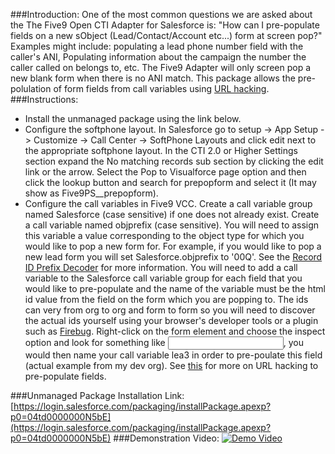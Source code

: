 ###Introduction:
One of the most common questions we are asked about the The Five9 Open CTI Adapter for Salesforce is: "How can I pre-populate fields on a new sObject (Lead/Contact/Account etc...) form at screen pop?" Examples might include: populating a lead phone number field with the caller's ANI, Populating information about the campaign the number the caller called on belongs to, etc. The Five9 Adapter will only screen pop a new blank form when there is no ANI match. This package allows the pre-polulation of form fields from call variables using [URL hacking](http://raydehler.com/cloud/clod/salesforce-url-hacking-to-prepopulate-fields-on-a-standard-page-layout.html).
###Instructions:
* Install the unmanaged package using the link below.
* Configure the softphone layout. In Salesforce go to setup -> App Setup -> Customize -> Call Center -> SoftPhone Layouts and click edit next to the appropriate softphone layout. In the CTI 2.0 or Higher Settings section expand the No matching records sub section by clicking the edit link or the arrow. Select the Pop to Visualforce page option and then click the lookup button and search for prepopform and select it (It may show as Five9PS__prepopform).
* Configure the call variables in Five9 VCC. Create a call variable group named Salesforce (case sensitive) if one does not already exist. Create a call variable named objprefix (case sensitive). You will need to assign this variable a value corresponding to the object type for which you would like to pop a new form for. For example, if you would like to pop a new lead form you will set Salesforce.objprefix to '00Q'. See the [Record ID Prefix Decoder](https://help.salesforce.com/apex/HTViewSolution?urlname=Standard-Field-Record-ID-Prefix-Decoder&language=en_US) for more information. You will need to add a call variable to the Salesforce call variable group for each field that you would like to pre-populate and the name of the variable must be the html id value from the field on the form which you are popping to. The ids can very from org to org and form to form so you will need to discover the actual ids yourself using your browser's developer tools or a plugin such as [Firebug](http://getfirebug.com/). Right-click on the form element and choose the inspect option and look for something like <input id="lea3" >, you would then name your call variable lea3 in order to pre-poulate this field (actual example from my dev org).  See [this](http://salesforce.stackexchange.com/questions/937/how-do-i-prepopulate-fields-on-a-standard-layout) for more on URL hacking to pre-populate fields. 

###Unmanaged Package Installation Link:
[https://login.salesforce.com/packaging/installPackage.apexp?p0=04td0000000N5bE](https://login.salesforce.com/packaging/installPackage.apexp?p0=04td0000000N5bE)
###Demonstration Video:
[![Demo Video](http://i.imgur.com/cfKOuNS.png "Watch on YouTube")](https://www.youtube.com/watch?v=U0pXuTjVeCw)
